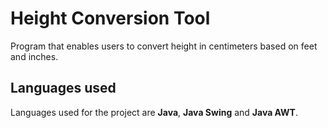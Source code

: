 <h1>Height Conversion Tool</h1>
<p>Program that enables users to convert height in centimeters based on feet and inches.</p>

<h2>Languages used</h2>
<p>Languages used for the project are <b>Java</b>, <b>Java Swing</b> and <b>Java AWT</b>.</p>
